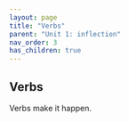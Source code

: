 ```yaml
---
layout: page
title: "Verbs"
parent: "Unit 1: inflection"
nav_order: 3
has_children: true
---
```


## Verbs

Verbs make it happen.